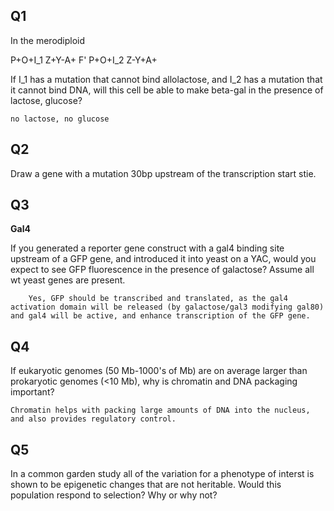 ## Q1

In the merodiploid

   P+O+I_1 Z+Y-A+
F' P+O+I_2 Z-Y+A+

If I_1 has a mutation that cannot bind allolactose, and I_2 has a mutation that it cannot bind DNA, will this cell be able to make beta-gal in the presence of lactose, glucose?

	no lactose, no glucose


## Q2 

Draw a gene with a mutation 30bp upstream of the transcription start stie.

## Q3

**Gal4**

If you generated a reporter gene construct with a gal4 binding site upstream of a GFP gene, and introduced it into yeast on a YAC, would you expect to see GFP fluorescence in the presence of galactose? Assume all wt yeast genes are present.

		Yes, GFP should be transcribed and translated, as the gal4 activation domain will be released (by galactose/gal3 modifying gal80) and gal4 will be active, and enhance transcription of the GFP gene. 

## Q4

If eukaryotic genomes (50 Mb-1000's of Mb) are on average larger than prokaryotic genomes (<10 Mb), why is chromatin and DNA packaging important?

	Chromatin helps with packing large amounts of DNA into the nucleus, and also provides regulatory control.


## Q5 

In a common garden study all of the variation for a phenotype of interst is shown to be epigenetic changes that are not heritable. Would this population respond to selection?  Why or why not?


